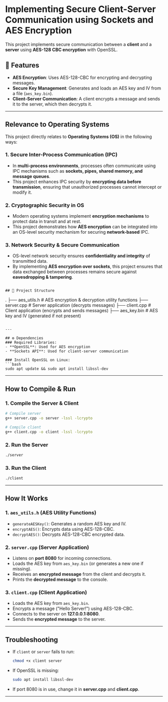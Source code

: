 # Implementing Secure Client-Server Communication using Sockets and AES Encryption

This project implements secure communication between a **client** and a **server** using **AES-128 CBC encryption** with OpenSSL.

## 📌 Features
- **AES Encryption**: Uses AES-128-CBC for encrypting and decrypting messages.
- **Secure Key Management**: Generates and loads an AES key and IV from a file (`aes_key.bin`).
- **Client-Server Communication**: A client encrypts a message and sends it to the server, which then decrypts it.

---

## Relevance to Operating Systems
This project directly relates to **Operating Systems (OS)** in the following ways:

### **1️. Secure Inter-Process Communication (IPC)**
- In **multi-process environments**, processes often communicate using IPC mechanisms such as **sockets, pipes, shared memory, and message queues**.
- This project enhances IPC security by **encrypting data before transmission**, ensuring that unauthorized processes cannot intercept or modify it.

### **2️. Cryptographic Security in OS**
- Modern operating systems implement **encryption mechanisms** to protect data in transit and at rest.
- This project demonstrates how **AES encryption** can be integrated into an OS-level security mechanism for securing **network-based** IPC.

### **3️. Network Security & Secure Communication**
- OS-level network security ensures **confidentiality and integrity** of transmitted data.
- By implementing **AES encryption over sockets**, this project ensures that data exchanged between processes remains secure against **eavesdropping & tampering**.


```

## 📂 Project Structure
```
.
├── aes_utils.h    # AES encryption & decryption utility functions
├── server.cpp     # Server application (decrypts messages)
├── client.cpp     # Client application (encrypts and sends messages)
├── aes_key.bin    # AES key and IV (generated if not present)
```

---

## ⚙️ Dependencies
### Required Libraries:
- **OpenSSL**: Used for AES encryption
- **Sockets API**: Used for client-server communication

### Install OpenSSL on Linux:
```bash
sudo apt update && sudo apt install libssl-dev
```

---

## How to Compile & Run
### 1. Compile the Server & Client
```bash
# Compile server
g++ server.cpp -o server -lssl -lcrypto

# Compile client
g++ client.cpp -o client -lssl -lcrypto
```

### 2️. Run the Server
```bash
./server
```

### 3️. Run the Client
```bash
./client
```

---

## How It Works
### **1. `aes_utils.h` (AES Utility Functions)**
- `generateAESKey()`: Generates a random AES key and IV.
- `encryptAES()`: Encrypts data using AES-128-CBC.
- `decryptAES()`: Decrypts AES-128-CBC encrypted data.

### **2. `server.cpp` (Server Application)**
- Listens on **port 8080** for incoming connections.
- Loads the AES key from `aes_key.bin` (or generates a new one if missing).
- Receives an **encrypted message** from the client and decrypts it.
- Prints the **decrypted message** to the console.

### **3. `client.cpp` (Client Application)**
- Loads the AES key from `aes_key.bin`.
- Encrypts a message ("Hello Server!") using AES-128-CBC.
- Connects to the server on **127.0.0.1:8080**.
- Sends the **encrypted message** to the server.

---

## Troubleshooting
- If `client` or `server` fails to run:
  ```bash
  chmod +x client server
  ```
- If OpenSSL is missing:
  ```bash
  sudo apt install libssl-dev
  ```
- If port 8080 is in use, change it in **server.cpp** and **client.cpp**.

---




